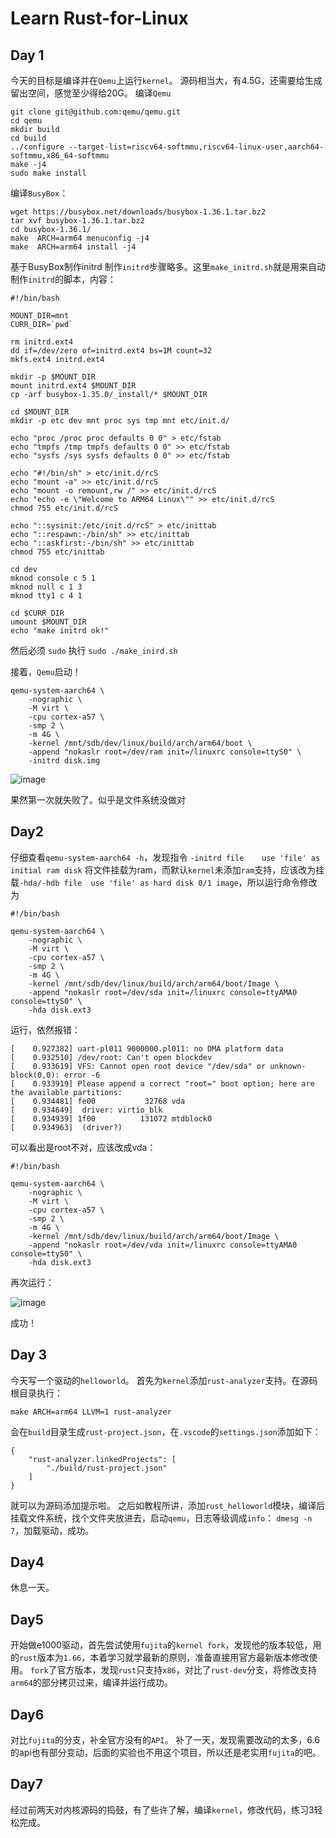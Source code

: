 # Learn Rust-for-Linux

## Day 1

今天的目标是编译并在`Qemu`上运行`kernel`。
源码相当大，有4.5G，还需要给生成留出空间，感觉至少得给20G。
编译`Qemu`

```shell
git clone git@github.com:qemu/qemu.git
cd qemu
mkdir build
cd build
../configure --target-list=riscv64-softmmu,riscv64-linux-user,aarch64-softmmu,x86_64-softmmu
make -j4
sudo make install

```

编译`BusyBox`：

```shell
wget https://busybox.net/downloads/busybox-1.36.1.tar.bz2
tar xvf busybox-1.36.1.tar.bz2 
cd busybox-1.36.1/
make  ARCH=arm64 menuconfig -j4
make  ARCH=arm64 install -j4

```

基于BusyBox制作initrd
制作`initrd`步骤略多。这里`make_initrd.sh`就是用来自动制作`initrd`的脚本，内容：
```shell
#!/bin/bash

MOUNT_DIR=mnt
CURR_DIR=`pwd`

rm initrd.ext4
dd if=/dev/zero of=initrd.ext4 bs=1M count=32
mkfs.ext4 initrd.ext4

mkdir -p $MOUNT_DIR
mount initrd.ext4 $MOUNT_DIR
cp -arf busybox-1.35.0/_install/* $MOUNT_DIR

cd $MOUNT_DIR
mkdir -p etc dev mnt proc sys tmp mnt etc/init.d/

echo "proc /proc proc defaults 0 0" > etc/fstab
echo "tmpfs /tmp tmpfs defaults 0 0" >> etc/fstab
echo "sysfs /sys sysfs defaults 0 0" >> etc/fstab

echo "#!/bin/sh" > etc/init.d/rcS
echo "mount -a" >> etc/init.d/rcS
echo "mount -o remount,rw /" >> etc/init.d/rcS
echo "echo -e \"Welcome to ARM64 Linux\"" >> etc/init.d/rcS
chmod 755 etc/init.d/rcS

echo "::sysinit:/etc/init.d/rcS" > etc/inittab
echo "::respawn:-/bin/sh" >> etc/inittab
echo "::askfirst:-/bin/sh" >> etc/inittab
chmod 755 etc/inittab

cd dev
mknod console c 5 1
mknod null c 1 3
mknod tty1 c 4 1

cd $CURR_DIR
umount $MOUNT_DIR
echo "make initrd ok!"

```

然后必须 `sudo` 执行 `sudo ./make_inird.sh`

接着，`Qemu`启动！

```shell
qemu-system-aarch64 \
    -nographic \
    -M virt \
    -cpu cortex-a57 \
    -smp 2 \
    -m 4G \
    -kernel /mnt/sdb/dev/linux/build/arch/arm64/boot \
    -append "nokaslr root=/dev/ram init=/linuxrc console=ttyS0" \
    -initrd disk.img
```

![image](image/qemu1.png)

果然第一次就失败了。似乎是文件系统没做对

## Day2

仔细查看`qemu-system-aarch64 -h`，发现指令 `-initrd file    use 'file' as initial ram disk` 将文件挂载为ram，而默认`kernel`未添加`ram`支持，应该改为挂载`-hda/-hdb file  use 'file' as hard disk 0/1 image`，所以运行命令修改为
```shell
#!/bin/bash

qemu-system-aarch64 \
    -nographic \
    -M virt \
    -cpu cortex-a57 \
    -smp 2 \
    -m 4G \
    -kernel /mnt/sdb/dev/linux/build/arch/arm64/boot/Image \
    -append "nokaslr root=/dev/sda init=/linuxrc console=ttyAMA0 console=ttyS0" \
    -hda disk.ext3
```

运行，依然报错：

```log
[    0.927382] uart-pl011 9000000.pl011: no DMA platform data
[    0.932510] /dev/root: Can't open blockdev
[    0.933619] VFS: Cannot open root device "/dev/sda" or unknown-block(0,0): error -6
[    0.933919] Please append a correct "root=" boot option; here are the available partitions:
[    0.934481] fe00           32768 vda 
[    0.934649]  driver: virtio_blk
[    0.934939] 1f00          131072 mtdblock0 
[    0.934963]  (driver?)
```

可以看出是root不对，应该改成vda：

```shell
#!/bin/bash

qemu-system-aarch64 \
    -nographic \
    -M virt \
    -cpu cortex-a57 \
    -smp 2 \
    -m 4G \
    -kernel /mnt/sdb/dev/linux/build/arch/arm64/boot/Image \
    -append "nokaslr root=/dev/vda init=/linuxrc console=ttyAMA0 console=ttyS0" \
    -hda disk.ext3
```

再次运行：

![image](image/qemu_ok.png)

成功！


## Day 3

今天写一个驱动的`helloworld`。
首先为`kernel`添加`rust-analyzer`支持。在源码根目录执行：
```shell
make ARCH=arm64 LLVM=1 rust-analyzer
```
会在`build`目录生成`rust-project.json`，在`.vscode`的`settings.json`添加如下：
```json5
{
    "rust-analyzer.linkedProjects": [
        "./build/rust-project.json"
    ]
}
```
就可以为源码添加提示啦。
之后如教程所讲，添加`rust_helloworld`模块，编译后挂载文件系统，找个文件夹放进去，启动`qemu`，日志等级调成`info`： `dmesg -n 7`，加载驱动，成功。

## Day4

休息一天。

## Day5

开始做e1000驱动，首先尝试使用`fujita`的`kernel fork`，发现他的版本较低，用的`rust`版本为`1.66`，本着学习就学最新的原则，准备直接用官方最新版本修改使用。
`fork`了官方版本，发现`rust`只支持`x86`，对比了`rust-dev`分支，将修改支持`arm64`的部分拷贝过来，编译并运行成功。

## Day6

对比`fujita`的分支，补全官方没有的`API`。
补了一天，发现需要改动的太多，6.6 的api也有部分变动，后面的实验也不用这个项目，所以还是老实用`fujita`的吧。

## Day7

经过前两天对内核源码的捣鼓，有了些许了解，编译`kernel`，修改代码，练习3轻松完成。